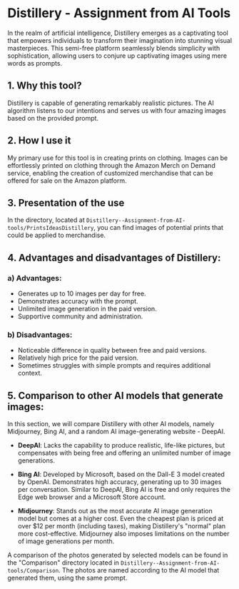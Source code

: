 # Distillery - Assignment from AI Tools

In the realm of artificial intelligence, Distillery emerges as a captivating tool that empowers individuals to transform their imagination into stunning visual masterpieces. This semi-free platform seamlessly blends simplicity with sophistication, allowing users to conjure up captivating images using mere words as prompts.

## 1. Why this tool?

Distillery is capable of generating remarkably realistic pictures. The AI algorithm listens to our intentions and serves us with four amazing images based on the provided prompt.

## 2. How I use it

My primary use for this tool is in creating prints on clothing. Images can be effortlessly printed on clothing through the Amazon Merch on Demand service, enabling the creation of customized merchandise that can be offered for sale on the Amazon platform.

## 3. Presentation of the use

In the directory, located at `Distillery--Assignment-from-AI-tools/PrintsIdeasDistillery`, you can find images of potential prints that could be applied to merchandise.

## 4. Advantages and disadvantages of Distillery:

### a) Advantages:

- Generates up to 10 images per day for free.
- Demonstrates accuracy with the prompt.
- Unlimited image generation in the paid version.
- Supportive community and administration.

### b) Disadvantages:

- Noticeable difference in quality between free and paid versions.
- Relatively high price for the paid version.
- Sometimes struggles with simple prompts and requires additional context.

## 5. Comparison to other AI models that generate images:

In this section, we will compare Distillery with other AI models, namely Midjourney, Bing AI, and a random AI image-generating website - DeepAI.

- **DeepAI**: Lacks the capability to produce realistic, life-like pictures, but compensates with being free and offering an unlimited number of image generations.

- **Bing AI**: Developed by Microsoft, based on the Dall-E 3 model created by OpenAI. Demonstrates high accuracy, generating up to 30 images per conversation. Similar to DeepAI, Bing AI is free and only requires the Edge web browser and a Microsoft Store account.

- **Midjourney**: Stands out as the most accurate AI image generation model but comes at a higher cost. Even the cheapest plan is priced at over $12 per month (including taxes), making Distillery's "normal" plan more cost-effective. Midjourney also imposes limitations on the number of image generations per month.

A comparison of the photos generated by selected models can be found in the "Comparison" directory located in `Distillery--Assignment-from-AI-tools/Comparison`. The photos are named according to the AI model that generated them, using the same prompt.
